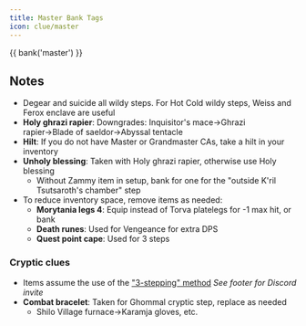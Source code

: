 ```yaml
---
title: Master Bank Tags
icon: clue/master
---
```


{{ bank('master') }}

## Notes
- Degear and suicide all wildy steps. For Hot Cold wildy steps, Weiss and Ferox enclave are useful
- **Holy ghrazi rapier**: Downgrades: Inquisitor's mace&rarr;Ghrazi rapier&rarr;Blade of saeldor&rarr;Abyssal tentacle
- **Hilt**: If you do not have Master or Grandmaster CAs, take a hilt in your inventory
- **Unholy blessing**: Taken with Holy ghrazi rapier, otherwise use Holy blessing
    - Without Zammy item in setup, bank for one for the "outside K'ril Tsutsaroth's chamber" step
- To reduce inventory space, remove items as needed:
    - **Morytania legs 4**: Equip  instead of Torva platelegs for -1 max hit, or bank
    - **Death runes**: Used for Vengeance for extra DPS
    - **Quest point cape**: Used for 3 steps
### Cryptic clues
- Items assume the use of the ["3-stepping" method](https://discord.com/channels/922245627092541450/1233850882156789881/1235639466828234814) *See footer for Discord invite*
- **Combat bracelet**: Taken for Ghommal cryptic step, replace as needed
    - Shilo Village furnace&rarr;Karamja gloves, etc.
